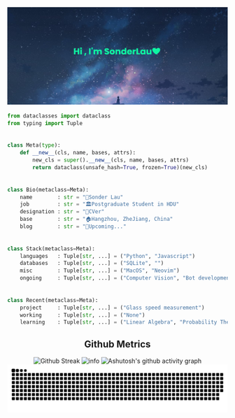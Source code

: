 <img src="https://raw.githubusercontent.com/sonderlau/sonderlau/main/imgs/banner.png">



```python
from dataclasses import dataclass
from typing import Tuple


class Meta(type):
    def __new__(cls, name, bases, attrs):
        new_cls = super().__new__(cls, name, bases, attrs)
        return dataclass(unsafe_hash=True, frozen=True)(new_cls)


class Bio(metaclass=Meta):
    name        : str = "🤝Sonder Lau"
    job         : str = "🏛Postgraduate Student in HDU"
    designation : str = "🔣CVer"
    base        : str = "🏠Hangzhou, ZheJiang, China"
    blog        : str = "🐚Upcoming..."


class Stack(metaclass=Meta):
    languages   : Tuple[str, ...] = ("Python", "Javascript")
    databases   : Tuple[str, ...] = ("SQLite", "")
    misc        : Tuple[str, ...] = ("MacOS", "Neovim")
    ongoing     : Tuple[str, ...] = ("Computer Vision", "Bot development")


class Recent(metaclass=Meta):
    project     : Tuple[str, ...] = ("Glass speed measurement")
    working     : Tuple[str, ...] = ("None")
    learning    : Tuple[str, ...] = ("Linear Algebra", "Probability Theory")
```

<h2 align="center">Github Metrics</h2>


<div align="center">
    <img src="https://github-readme-streak-stats.herokuapp.com?user=SonderLau&theme=react&hide_border=true" alt="Github Streak" />
    <img src="https://github-readme-stats.vercel.app/api?username=SonderLau&show_icons=true&count_private=true&hide=prs&theme=react" alt="info" />
    <img src="https://activity-graph.herokuapp.com/graph?username=SonderLau&theme=react-dark" alt="Ashutosh's github activity graph" />
    <img src="https://raw.githubusercontent.com/sonderlau/sonderlau/2f094c013a2cd4e882136e56adff66e189c7b5ef/github-contribution-grid-snake.svg" />
</div>




  
